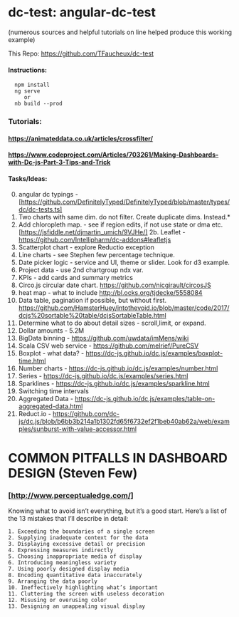 # dc-test: angular-dc-test
(numerous sources and helpful tutorials on line helped produce this working example)

This Repo: https://github.com/TFaucheux/dc-test

#### Instructions:
```
  npm install
  ng serve 
     or
  nb build --prod
```
### Tutorials:
#### https://animateddata.co.uk/articles/crossfilter/
#### https://www.codeproject.com/Articles/703261/Making-Dashboards-with-Dc-js-Part-3-Tips-and-Trick

#### Tasks/Ideas:
0. angular dc typings - [https://github.com/DefinitelyTyped/DefinitelyTyped/blob/master/types/dc/dc-tests.ts]
1. Two charts with same dim. do not filter.  Create duplicate dims. Instead.* 
2. Add chloropleth map. - see if region edits, if not use state or dma etc.
[https://jsfiddle.net/djmartin_umich/9VJHe/]
2b. Leaflet - https://github.com/Intellipharm/dc-addons#leafletjs
3. Scatterplot chart - explore Reductio exception
4. Line charts - see Stephen few percentage technique.
5. Date picker logic - service and UI, theme or slider.  Look for d3 example.
6.  Project data - use 2nd chartgroup ndx var.
7.  KPIs - add cards and summary metrics
8.  Circo.js circular date chart. https://github.com/nicgirault/circosJS
9. heat map - what to include
http://bl.ocks.org/tjdecke/5558084
10. Data table, pagination if possible, but without first.
https://github.com/HamsterHuey/intothevoid.io/blob/master/code/2017/dcjs%20sortable%20table/dcjsSortableTable.html
11. Determine what to do about detail sizes - scroll,limit, or expand.
12. Dollar amounts - 5.2M
13. BigData binning - https://github.com/uwdata/imMens/wiki
14. Scala CSV web service - https://github.com/melrief/PureCSV
15. Boxplot - what data? - https://dc-js.github.io/dc.js/examples/boxplot-time.html
16. Number charts - https://dc-js.github.io/dc.js/examples/number.html
17. Series - https://dc-js.github.io/dc.js/examples/series.html
18. Sparklines - https://dc-js.github.io/dc.js/examples/sparkline.html
19. Switching time intervals
20. Aggregated Data - https://dc-js.github.io/dc.js/examples/table-on-aggregated-data.html
21. Reduct.io - https://github.com/dc-js/dc.js/blob/b6bb3b214a1b1302fd65f6732ef2f1beb40ab62a/web/examples/sunburst-with-value-accessor.html 

# COMMON PITFALLS IN DASHBOARD DESIGN (Steven Few) 
### [http://www.perceptualedge.com/]

Knowing what to avoid isn’t everything, but it’s a good start. 
Here’s a list of the 13 mistakes that I’ll describe in detail:
```
1. Exceeding the boundaries of a single screen
2. Supplying inadequate context for the data
3. Displaying excessive detail or precision
4. Expressing measures indirectly
5. Choosing inappropriate media of display
6. Introducing meaningless variety
7. Using poorly designed display media
8. Encoding quantitative data inaccurately
9. Arranging the data poorly
10. Ineffectively highlighting what’s important
11. Cluttering the screen with useless decoration
12. Misusing or overusing color
13. Designing an unappealing visual display
```
